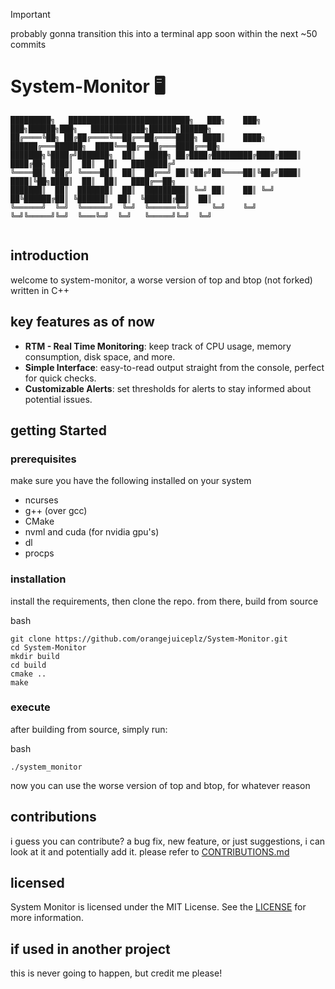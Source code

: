 > [!IMPORTANT]
> probably gonna transition this into a terminal app soon within the next ~50 commits

# System-Monitor 🖥️

```
█████████╗   ███████████████████████████╗   ███╗    ███╗   ███╗██████╗███╗   ████████████╗██████╗██████╗ 
██╔════╚██╗ ██╔██╔════╚══██╔══██╔════████╗ ████║    ████╗ ██████╔═══██████╗  ████╚══██╔══██╔═══████╔══██╗
███████╗╚████╔╝███████╗  ██║  █████╗ ██╔████╔█████████╔████╔████║   ████╔██╗ ████║  ██║  ██║   ████████╔╝
╚════██║ ╚██╔╝ ╚════██║  ██║  ██╔══╝ ██║╚██╔╝██╚════██║╚██╔╝████║   ████║╚██╗████║  ██║  ██║   ████╔══██╗
███████║  ██║  ███████║  ██║  █████████║ ╚═╝ ██║    ██║ ╚═╝ ██╚██████╔██║ ╚██████║  ██║  ╚██████╔██║  ██║
╚══════╝  ╚═╝  ╚══════╝  ╚═╝  ╚══════╚═╝     ╚═╝    ╚═╝     ╚═╝╚═════╝╚═╝  ╚═══╚═╝  ╚═╝   ╚═════╝╚═╝  ╚═╝
                                                                                                         
```
## introduction

welcome to system-monitor, a worse version of top and btop (not forked) written in C++

## key features as of now

- **RTM - Real Time Monitoring**: keep track of CPU usage, memory consumption, disk space, and more.
- **Simple Interface**: easy-to-read output straight from the console, perfect for quick checks.
- **Customizable Alerts**: set thresholds for alerts to stay informed about potential issues.

## getting Started

### prerequisites

make sure you have the following installed on your system

- ncurses
- g++ (over gcc)
- CMake
- nvml and cuda (for nvidia gpu's)
- dl
- procps

### installation 

install the requirements, then clone the repo. from there, build from source

bash 
```
git clone https://github.com/orangejuiceplz/System-Monitor.git
cd System-Monitor
mkdir build
cd build
cmake ..
make
```
### execute

after building from source, simply run:

bash
```
./system_monitor
```

now you can use the worse version of top and btop, for whatever reason

## contributions

i guess you can contribute? a bug fix, new feature, or just suggestions, i can look at it and potentially add it. please refer to [CONTRIBUTIONS.md](https://github.com/orangejuiceplz/System-Monitor/blob/main/CONTRIBUTIONS.md)

## licensed

System Monitor is licensed under the MIT License. See the  [LICENSE](https://github.com/orangejuiceplz/System-Monitor/blob/main/LICENSE) for more information.

## if used in another project

this is never going to happen, but credit me please! 
